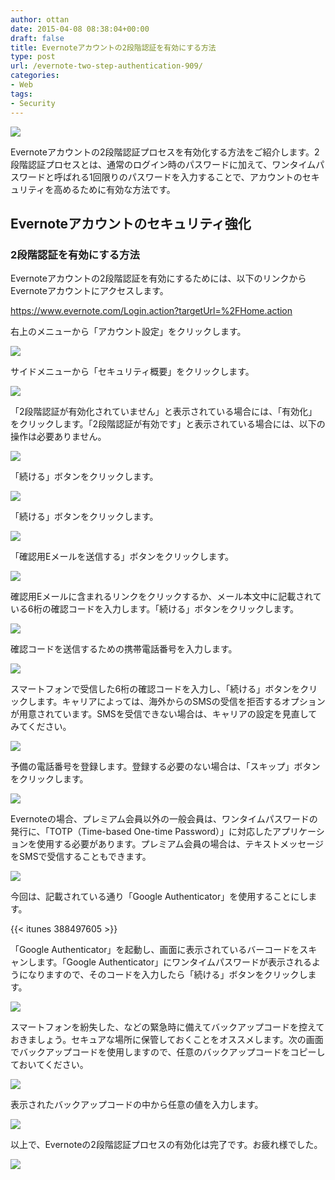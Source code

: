 ```yaml
---
author: ottan
date: 2015-04-08 08:38:04+00:00
draft: false
title: Evernoteアカウントの2段階認証を有効にする方法
type: post
url: /evernote-two-step-authentication-909/
categories:
- Web
tags:
- Security
---
```


![](/uploads/2015/04/150406-55224a814e472.jpg)






Evernoteアカウントの2段階認証プロセスを有効化する方法をご紹介します。2段階認証プロセスとは、通常のログイン時のパスワードに加えて、ワンタイムパスワードと呼ばれる1回限りのパスワードを入力することで、アカウントのセキュリティを高めるために有効な方法です。





## Evernoteアカウントのセキュリティ強化





### 2段階認証を有効にする方法





Evernoteアカウントの2段階認証を有効にするためには、以下のリンクからEvernoteアカウントにアクセスします。



https://www.evernote.com/Login.action?targetUrl=%2FHome.action



右上のメニューから「アカウント設定」をクリックします。





![](/uploads/2015/04/150406-55224a822061c.png)






サイドメニューから「セキュリティ概要」をクリックします。





![](/uploads/2015/04/150406-55224a8403d2b.png)






「2段階認証が有効化されていません」と表示されている場合には、「有効化」をクリックします。「2段階認証が有効です」と表示されている場合には、以下の操作は必要ありません。





![](/uploads/2015/04/150406-55224a84d8f5f.png)






「続ける」ボタンをクリックします。





![](/uploads/2015/04/150406-55224a86872d9.png)






「続ける」ボタンをクリックします。





![](/uploads/2015/04/150406-55224a8921dde.png)






「確認用Eメールを送信する」ボタンをクリックします。





![](/uploads/2015/04/150406-55224a8b0e95e.png)






確認用Eメールに含まれるリンクをクリックするか、メール本文中に記載されている6桁の確認コードを入力します。「続ける」ボタンをクリックします。





![](/uploads/2015/04/150406-55224a8ccff3c.png)






確認コードを送信するための携帯電話番号を入力します。





![](/uploads/2015/04/150406-55224a8e8d4e9.png)






スマートフォンで受信した6桁の確認コードを入力し、「続ける」ボタンをクリックします。キャリアによっては、海外からのSMSの受信を拒否するオプションが用意されています。SMSを受信できない場合は、キャリアの設定を見直してみてください。





![](/uploads/2015/04/150406-55224a9029b3e.png)






予備の電話番号を登録します。登録する必要のない場合は、「スキップ」ボタンをクリックします。





![](/uploads/2015/04/150406-55224a91db32b.png)






Evernoteの場合、プレミアム会員以外の一般会員は、ワンタイムパスワードの発行に、「TOTP（Time-based One-time Password）」に対応したアプリケーションを使用する必要があります。プレミアム会員の場合は、テキストメッセージをSMSで受信することもできます。





![](/uploads/2015/04/150406-55224a93c72f3.png)






今回は、記載されている通り「Google Authenticator」を使用することにします。



{{< itunes 388497605 >}}



「Google Authenticator」を起動し、画面に表示されているバーコードをスキャンします。「Google Authenticator」にワンタイムパスワードが表示されるようになりますので、そのコードを入力したら「続ける」ボタンをクリックします。





![](/uploads/2015/04/150406-55224a994a338.png)






スマートフォンを紛失した、などの緊急時に備えてバックアップコードを控えておきましょう。セキュアな場所に保管しておくことをオススメします。次の画面でバックアップコードを使用しますので、任意のバックアップコードをコピーしておいてください。





![](/uploads/2015/04/150406-55224a9be8e67.png)






表示されたバックアップコードの中から任意の値を入力します。





![](/uploads/2015/04/150406-55224a9f8aeb0.png)






以上で、Evernoteの2段階認証プロセスの有効化は完了です。お疲れ様でした。





![](/uploads/2015/04/150406-55224aa11195b.png)

